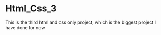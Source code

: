 # Html_Css_3
This is the third html and css only project, which is the biggest project I have done for now

